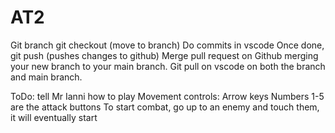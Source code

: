 # AT2

Git branch <name>
git checkout <name> (move to branch)
Do commits in vscode
Once done, git push (pushes changes to github)
Merge pull request on Github merging your new branch to your main branch.
Git pull on vscode on both the branch and main branch.


ToDo: tell Mr Ianni how to play 
Movement controls: Arrow keys
Numbers 1-5 are the attack buttons
To start combat, go up to an enemy and touch them, it will eventually start